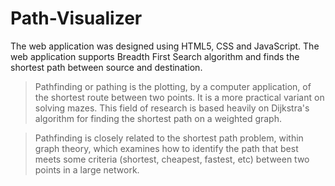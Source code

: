 # Path-Visualizer

The web application was designed using HTML5, CSS and JavaScript. The web application supports Breadth First Search algorithm and finds the shortest path between source and destination.

>Pathfinding or pathing is the plotting, by a computer application, of the shortest route between two points. It is a more practical variant on solving mazes. This field of research is based heavily on Dijkstra's algorithm for finding the shortest path on a weighted graph.

>Pathfinding is closely related to the shortest path problem, within graph theory, which examines how to identify the path that best meets some criteria (shortest, cheapest, fastest, etc) between two points in a large network.
